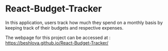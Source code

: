 # React-Budget-Tracker

In this application, users track how much they spend on a monthly basis by keeping track of their budgets and respective expenses.

The webpage for this project can be accessed at : https://beshlova.github.io/React-Budget-Tracker/
